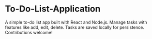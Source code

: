 # To-Do-List-Application
A simple to-do list app built with React and Node.js. Manage tasks with features like add, edit, delete. Tasks are saved locally for persistence. Contributions welcome!
